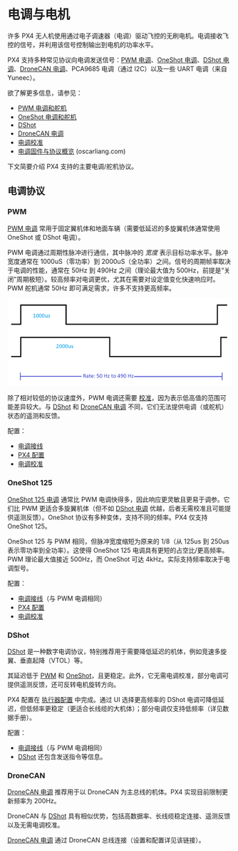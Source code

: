 # 电调与电机

许多 PX4 无人机使用通过电子调速器（电调）驱动飞控的无刷电机。电调接收飞控的信号，并利用该信号控制输出到电机的功率水平。

PX4 支持多种常见协议向电调发送信号：[PWM 电调](../peripherals/pwm_escs_and_servo.md)、[OneShot 电调](../peripherals/oneshot.md)、[DShot 电调](../peripherals/dshot.md)、[DroneCAN 电调](../dronecan/escs.md)、PCA9685 电调（通过 I2C）以及一些 UART 电调（来自 Yuneec）。

欲了解更多信息，请参见：

- [PWM 电调和舵机](../peripherals/pwm_escs_and_servo.md)
- [OneShot 电调和舵机](../peripherals/oneshot.md)
- [DShot](../peripherals/dshot.md)
- [DroneCAN 电调](../dronecan/escs.md)
- [电调校准](../advanced_config/esc_calibration.md)
- [电调固件与协议概览](https://oscarliang.com/esc-firmware-protocols/) (oscarliang.com)

下文简要介绍 PX4 支持的主要电调/舵机协议。

## 电调协议

### PWM

[PWM 电调](../peripherals/pwm_escs_and_servo.md) 常用于固定翼机体和地面车辆（需要低延迟的多旋翼机体通常使用 OneShot 或 DShot 电调）。

PWM 电调通过周期性脉冲进行通信，其中脉冲的 _宽度_ 表示目标功率水平。脉冲宽度通常在 1000uS（零功率）到 2000uS（全功率）之间。信号的周期帧率取决于电调的性能，通常在 50Hz 到 490Hz 之间（理论最大值为 500Hz，前提是“关闭”周期极短）。较高频率对电调更优，尤其在需要对设定值变化快速响应时。PWM 舵机通常 50Hz 即可满足需求，许多不支持更高频率。

![PWM 占空比](../../assets/peripherals/esc_pwm_duty_cycle.png)

除了相对较低的协议速度外，PWM 电调还需要 [校准](../advanced_config/esc_calibration.md)，因为表示低高值的范围可能差异较大。与 [DShot](#dshot) 和 [DroneCAN 电调](#dronecan) 不同，它们无法提供电调（或舵机）状态的遥测和反馈。

配置：

- [电调接线](../peripherals/pwm_escs_and_servo.md)
- [PX4 配置](../peripherals/pwm_escs_and_servo.md#px4-configuration)
- [电调校准](../advanced_config/esc_calibration.md)

### OneShot 125

[OneShot 125 电调](../peripherals/oneshot.md) 通常比 PWM 电调快得多，因此响应更灵敏且更易于调参。它们比 PWM 更适合多旋翼机体（但不如 [DShot 电调](#dshot) 优越，后者无需校准且可能提供遥测反馈）。OneShot 协议有多种变体，支持不同的频率。PX4 仅支持 OneShot 125。

OneShot 125 与 PWM 相同，但脉冲宽度缩短为原来的 1/8（从 125us 到 250us 表示零功率到全功率）。这使得 OneShot 125 电调具有更短的占空比/更高频率。PWM 理论最大值接近 500Hz，而 OneShot 可达 4kHz。实际支持频率取决于电调型号。

配置：

- [电调接线](../peripherals/pwm_escs_and_servo.md)（与 PWM 电调相同）
- [PX4 配置](../peripherals/oneshot.md#px4-configuration)
- [电调校准](../advanced_config/esc_calibration.md)

### DShot

[DShot](../peripherals/dshot.md) 是一种数字电调协议，特别推荐用于需要降低延迟的机体，例如竞速多旋翼、垂直起降（VTOL）等。

其延迟低于 [PWM](#pwm) 和 [OneShot](#oneshot-125)，且更稳定。此外，它无需电调校准，部分电调可提供遥测反馈，还可反转电机旋转方向。

PX4 配置在 [执行器配置](../config/actuators.md) 中完成。通过 UI 选择更高频率的 DShot 电调可降低延迟，但低频率更稳定（更适合长线缆的大机体）；部分电调仅支持低频率（详见数据手册）。

配置：

- [电调接线](../peripherals/pwm_escs_and_servo.md)（与 PWM 电调相同）
- [DShot](../peripherals/dshot.md) 还包含发送指令等信息。

### DroneCAN

[DroneCAN 电调](../dronecan/escs.md) 推荐用于以 DroneCAN 为主总线的机体。PX4 实现目前限制更新频率为 200Hz。

DroneCAN 与 [DShot](#dshot) 具有相似优势，包括高数据率、长线缆稳定连接、遥测反馈以及无需电调校准。

[DroneCAN 电调](../dronecan/escs.md) 通过 DroneCAN 总线连接（设置和配置详见该链接）。